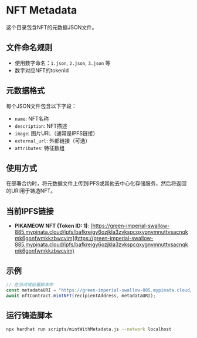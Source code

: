 # NFT Metadata

这个目录包含NFT的元数据JSON文件。

## 文件命名规则
- 使用数字命名：`1.json`, `2.json`, `3.json` 等
- 数字对应NFT的tokenId

## 元数据格式
每个JSON文件包含以下字段：
- `name`: NFT名称
- `description`: NFT描述
- `image`: 图片URL（通常是IPFS链接）
- `external_url`: 外部链接（可选）
- `attributes`: 特征数组

## 使用方式
在部署合约时，将元数据文件上传到IPFS或其他去中心化存储服务，然后将返回的URI用于铸造NFT。

## 当前IPFS链接
- **PIKAMEOW NFT (Token ID: 1)**: [https://green-imperial-swallow-885.mypinata.cloud/ipfs/bafkreigy6ozjkla3zvkspcqxygnvmnuttvsacnqkmk6gonfwmkkzbwcvim](https://green-imperial-swallow-885.mypinata.cloud/ipfs/bafkreigy6ozjkla3zvkspcqxygnvmnuttvsacnqkmk6gonfwmkkzbwcvim)

## 示例
```javascript
// 在测试或部署脚本中
const metadataURI = "https://green-imperial-swallow-885.mypinata.cloud/ipfs/bafkreigy6ozjkla3zvkspcqxygnvmnuttvsacnqkmk6gonfwmkkzbwcvim";
await nftContract.mintNFT(recipientAddress, metadataURI);
```

## 运行铸造脚本
```bash
npx hardhat run scripts/mintWithMetadata.js --network localhost
```
